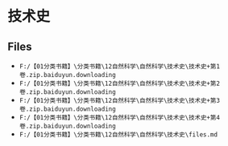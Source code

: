 # 技术史

## Files

- `F:/【01分类书籍】\分类书籍\12自然科学\自然科学\技术史\技术史+第1卷.zip.baiduyun.downloading`
- `F:/【01分类书籍】\分类书籍\12自然科学\自然科学\技术史\技术史+第2卷.zip.baiduyun.downloading`
- `F:/【01分类书籍】\分类书籍\12自然科学\自然科学\技术史\技术史+第3卷.zip.baiduyun.downloading`
- `F:/【01分类书籍】\分类书籍\12自然科学\自然科学\技术史\技术史+第4卷.zip.baiduyun.downloading`
- `F:/【01分类书籍】\分类书籍\12自然科学\自然科学\技术史\files.md`
